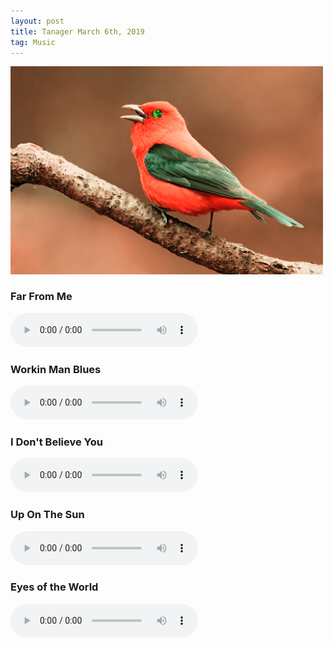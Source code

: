 ```yaml
---
layout: post
title: Tanager March 6th, 2019
tag: Music
---
```


<div style="height:335px;width:500px">
  	<img src="/public/tanager.jpg">
</div>

### Far From Me
<audio src="/music_files/20190306/far_from_me_03062019.mp3" controls preload></audio>
### Workin Man Blues
<audio src="/music_files/20190306/working_man_blues_03062019.mp3" controls preload></audio>
### I Don't Believe You
<audio src="/music_files/20190306/i_dont_believe_you_03062019.mp3" controls preload></audio>
### Up On The Sun
<audio src="/music_files/20190306/up_on_the_sun_03062019.mp3" controls preload></audio>
### Eyes of the World
<audio src="/music_files/20190306/eyes_of_the_world_03062019.mp3" controls preload></audio>


